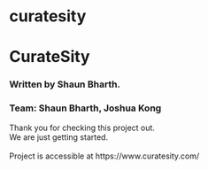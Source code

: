 # curatesity

<h1>CurateSity</h1>
<h3>Written by Shaun Bharth.</h3>
<h3>Team: Shaun Bharth, Joshua Kong</h3>

<p>
Thank you for checking this project out.<br>
We are just getting started.<br><br>
Project is accessible at https://www.curatesity.com/
</p>
